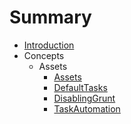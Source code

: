 # Summary

* [Introduction](README.md)
* Concepts
  * Assets
    * [Assets](/concepts/Assets/Assets.md)
    * [DefaultTasks](concepts/Assets/DefaultTasks.md)
    * [DisablingGrunt](concepts/Assets/DisablingGrunt.md)
    * [TaskAutomation](concepts/Assets/TaskAutomation.md)



